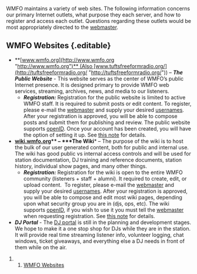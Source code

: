 WMFO maintains a variety of web sites. The following information
concerns our primary Internet outlets, what purpose they each server,
and how to register and access each outlet. Questions regarding these
outlets would be most appropriately directed to the
[webmaster](https://wiki.wmfo.org/Executive_Board/Operations_Dept./WebMaster's_Lair "Executive Board/Operations Dept./WebMaster's Lair").

WMFO Websites {.editable}
-------------

-   **[www.wmfo.org](http://www.wmfo.org "http://www.wmfo.org")** (Also [www.tuftsfreeformradio.org/](http://tuftsfreeformradio.org/ "http://tuftsfreeformradio.org/"))
    – ***The Public Website*** - This website serves as the center of
    WMFO’s public Internet presence. It is designed primary to provide
    WMFO web services, streaming, archives, news, and media
    to our listeners.
    -   ***Registration:*** Registration for the public website is
        limited to active WMFO staff. It is required to submit posts or
        edit content. To register, please e-mail the
        [webmaster](https://wiki.wmfo.org/Executive_Board/Operations_Dept./WebMaster's_Lair "Executive Board/Operations Dept./WebMaster's Lair")
        and supply your desired
        [usernames](https://wiki.wmfo.org/Staff_Info/Staff_Usernames "Staff Info/Staff Usernames").
        After your registration is approved, you will be able to compose
        posts and submit them for publishing and review. The public
        website supports
        [openID](https://wiki.wmfo.org/Staff_Info/Staff_Websites/openID_at_WMFO "Staff Info/Staff Websites/openID at WMFO").
        Once your account has been created, you will have the option of
        setting it up. See [this
        note](https://wiki.wmfo.org/Staff_Info/Staff_Websites/openID_at_WMFO "Staff Info/Staff Websites/openID at WMFO")
        for details.
-   **[wiki.wmfo.org](https://wiki.wmfo.org/ "https://wiki.wmfo.org")** – ***The
    Wiki*** – The purpose of the wiki is to host the bulk of our user
    generated content, both for public and internal use. The wiki has
    good public vs internal access controls and will be used for
    station documentation, DJ training and reference documents, station
    history, individual show pages, and many other things.
    -   ***Registration:*** Registration for the wiki is open to the
        entire WMFO community (listeners + staff + alumni). It required
        to create, edit, or upload content.  To register, please e-mail
        the [webmaster](https://wiki.wmfo.org/Executive_Board/Operations_Dept./WebMaster's_Lair "Executive Board/Operations Dept./WebMaster's Lair") and
        supply your
        desired [usernames](https://wiki.wmfo.org/ "Staff Info/Staff Usernames"). After
        your registration is approved, you will be able to compose and
        edit most wiki pages, depending upon what security group you are
        in (djs, ops, etc). The wiki
        supports [openID](https://wiki.wmfo.org/Staff_Info/Staff_Websites/openID_at_WMFO "Staff Info/Staff Websites/openID at WMFO"),
        if you wish to use it you must tell the
        [webmaster](https://wiki.wmfo.org/Executive_Board/Operations_Dept./WebMaster's_Lair "Executive Board/Operations Dept./WebMaster's Lair")
        when requesting registration. See [this
        note](https://wiki.wmfo.org/Staff_Info/Staff_Websites/openID_at_WMFO "Staff Info/Staff Websites/openID at WMFO") for
        details.
-   ***DJ Portal*** - The [DJ
    portal](https://wiki.wmfo.org/Operations/Code/DJ_Portal "DJ Portal")
    is still in the planning and development stages. We hope to make it
    a one stop shop for DJs while they are in the station. It will
    provide real time streaming listener info, volunteer logging, chat
    windows, ticket giveaways, and everything else a DJ needs in front
    of them while on the air.

1.  1. [WMFO Websites](#WMFO_Websites)

